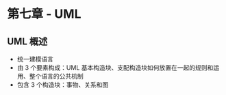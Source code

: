 # 第七章 - UML

## UML 概述

- 统一建模语言
- 由 3 个要素构成：UML 基本构造块、支配构造块如何放置在一起的规则和运用、整个语言的公共机制
- 包含 3 个构造块：事物、关系和图
